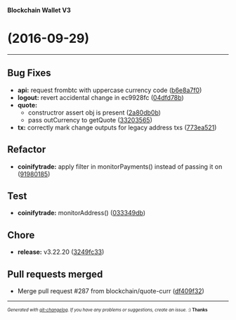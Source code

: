 __Blockchain Wallet V3__

#   (2016-09-29)



---

## Bug Fixes

- **api:** request frombtc with uppercase currency code
  ([b6e8a7f0](https://github.com/blockchain/My-Wallet-V3/commit/b6e8a7f087108530485aa363f19e0edca9c7b0c5))
- **logout:** revert accidental change in ec9928fc
  ([04dfd78b](https://github.com/blockchain/My-Wallet-V3/commit/04dfd78b6e75dddf0634b0b6e33d6e6dd60b189f))
- **quote:**
  - constructror assert obj is present
  ([2a80db0b](https://github.com/blockchain/My-Wallet-V3/commit/2a80db0bbc92f38f88984df4b51aa1f84f6f728b))
  - pass outCurrency to getQuote
  ([33203565](https://github.com/blockchain/My-Wallet-V3/commit/332035653cf2667bc9333bba1a2cf15f1f71b4e1))
- **tx:** correctly mark change outputs for legacy address txs
  ([773ea521](https://github.com/blockchain/My-Wallet-V3/commit/773ea5217507f592eaafb0e73e165c29a76f2817))


## Refactor

- **coinifytrade:** apply filter in monitorPayments() instead of passing it on
  ([91980185](https://github.com/blockchain/My-Wallet-V3/commit/9198018577227da499fbcbf2d5cc798e232ecbf1))


## Test

- **coinifytrade:** monitorAddress()
  ([033349db](https://github.com/blockchain/My-Wallet-V3/commit/033349db42bbfda9c520c9faea5349fa3b792245))


## Chore

- **release:** v3.22.20
  ([3249fc33](https://github.com/blockchain/My-Wallet-V3/commit/3249fc3366ffd8b766cb7f200fc7633fc99b37ec))


## Pull requests merged

- Merge pull request #287 from blockchain/quote-curr
  ([df409f32](https://github.com/blockchain/My-Wallet-V3/commit/df409f32c057befdc4e9e26efdc43871e2422836))



---
<sub><sup>*Generated with [git-changelog](https://github.com/rafinskipg/git-changelog). If you have any problems or suggestions, create an issue.* :) **Thanks** </sub></sup>